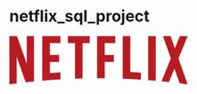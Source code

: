# netflix_sql_project
![netflix logo](https://raw.githubusercontent.com/Nihcas1/netflix_sql_project/main/netflix-logo.webp)
